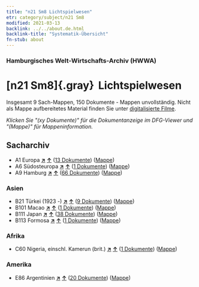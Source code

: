 ```yaml
---
title: "n21 Sm8 Lichtspielwesen"
etr: category/subject/n21 Sm8
modified: 2021-03-13
backlink: ../../about.de.html
backlink-title: "Systematik-Übersicht"
fn-stub: about
---
```


### Hamburgisches Welt-Wirtschafts-Archiv (HWWA)
# [n21 Sm8]{.gray}&#8201; Lichtspielwesen&#160; 




Insgesamt 9 Sach-Mappen, 150 Dokumente - Mappen unvollständig.
Nicht als Mappe aufbereitetes Material finden Sie unter [digitalisierte Filme](/film/h1_sh).

_Klicken Sie "(xy Dokumente)" für die Dokumentanzeige im DFG-Viewer und "(Mappe)" für Mappeninformation._

## Sacharchiv



- A1 Europa [**&nearr;**](../../../geo/i/140892/about.de.html "Europa (alle Mappen)") [**&uarr;**](../../../geo/about.de.html#A1 "Ländersystematik") (<a href="https://pm20.zbw.eu/dfgview/sh/140892,145302" title="über: Europa : Lichtspielwesen" target="_blank">13 Dokumente</a>) ([Mappe](../../../../folder/sh/1408xx/140892/1453xx/145302/about.de.html))
- A6 Südosteuropa [**&nearr;**](../../../geo/i/140900/about.de.html "Südosteuropa (alle Mappen)") [**&uarr;**](../../../geo/about.de.html#A6 "Ländersystematik") (<a href="https://pm20.zbw.eu/dfgview/sh/140900,145302" title="über: Südosteuropa : Lichtspielwesen" target="_blank">1 Dokumente</a>) ([Mappe](../../../../folder/sh/1409xx/140900/1453xx/145302/about.de.html))
- A9 Hamburg [**&nearr;**](../../../geo/i/140905/about.de.html "Hamburg (alle Mappen)") [**&uarr;**](../../../geo/about.de.html#A9 "Ländersystematik") (<a href="https://pm20.zbw.eu/dfgview/sh/140905,145302" title="über: Hamburg : Lichtspielwesen" target="_blank">66 Dokumente</a>) ([Mappe](../../../../folder/sh/1409xx/140905/1453xx/145302/about.de.html))

### Asien

- B21 Türkei (1923 -) [**&nearr;**](../../../geo/i/141111/about.de.html "Türkei (1923 -) (alle Mappen)") [**&uarr;**](../../../geo/about.de.html#B21 "Ländersystematik") (<a href="https://pm20.zbw.eu/dfgview/sh/141111,145302" title="über: Türkei (1923 -) : Lichtspielwesen" target="_blank">9 Dokumente</a>) ([Mappe](../../../../folder/sh/1411xx/141111/1453xx/145302/about.de.html))
- B101 Macao [**&nearr;**](../../../geo/i/141267/about.de.html "Macao (alle Mappen)") [**&uarr;**](../../../geo/about.de.html#B101 "Ländersystematik") (<a href="https://pm20.zbw.eu/dfgview/sh/141267,145302" title="über: Macao : Lichtspielwesen" target="_blank">1 Dokumente</a>) ([Mappe](../../../../folder/sh/1412xx/141267/1453xx/145302/about.de.html))
- B111 Japan [**&nearr;**](../../../geo/i/141272/about.de.html "Japan (alle Mappen)") [**&uarr;**](../../../geo/about.de.html#B111 "Ländersystematik") (<a href="https://pm20.zbw.eu/dfgview/sh/141272,145302" title="über: Japan : Lichtspielwesen" target="_blank">38 Dokumente</a>) ([Mappe](../../../../folder/sh/1412xx/141272/1453xx/145302/about.de.html))
- B113 Formosa [**&nearr;**](../../../geo/i/141274/about.de.html "Formosa (alle Mappen)") [**&uarr;**](../../../geo/about.de.html#B113 "Ländersystematik") (<a href="https://pm20.zbw.eu/dfgview/sh/141274,145302" title="über: Formosa : Lichtspielwesen" target="_blank">1 Dokumente</a>) ([Mappe](../../../../folder/sh/1412xx/141274/1453xx/145302/about.de.html))

### Afrika

- C60 Nigeria, einschl. Kamerun (brit.) [**&nearr;**](../../../geo/i/141409/about.de.html "Nigeria, einschl. Kamerun (brit.) (alle Mappen)") [**&uarr;**](../../../geo/about.de.html#C60 "Ländersystematik") (<a href="https://pm20.zbw.eu/dfgview/sh/141409,145302" title="über: Nigeria, einschl. Kamerun (brit.) : Lichtspielwesen" target="_blank">1 Dokumente</a>) ([Mappe](../../../../folder/sh/1414xx/141409/1453xx/145302/about.de.html))

### Amerika

- E86 Argentinien [**&nearr;**](../../../geo/i/141692/about.de.html "Argentinien (alle Mappen)") [**&uarr;**](../../../geo/about.de.html#E86 "Ländersystematik") (<a href="https://pm20.zbw.eu/dfgview/sh/141692,145302" title="über: Argentinien : Lichtspielwesen" target="_blank">20 Dokumente</a>) ([Mappe](../../../../folder/sh/1416xx/141692/1453xx/145302/about.de.html))


